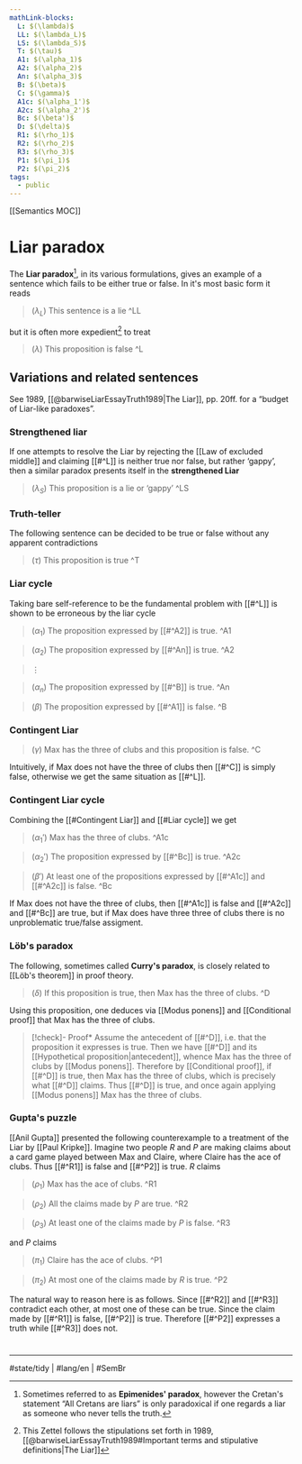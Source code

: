 ```yaml
---
mathLink-blocks:
  L: $(\lambda)$
  LL: $(\lambda_L)$
  LS: $(\lambda_S)$
  T: $(\tau)$
  A1: $(\alpha_1)$
  A2: $(\alpha_2)$
  An: $(\alpha_3)$
  B: $(\beta)$
  C: $(\gamma)$
  A1c: $(\alpha_1')$
  A2c: $(\alpha_2')$
  Bc: $(\beta')$
  D: $(\delta)$
  R1: $(\rho_1)$
  R2: $(\rho_2)$
  R3: $(\rho_3)$
  P1: $(\pi_1)$
  P2: $(\pi_2)$
tags:
  - public
---
```

[[Semantics MOC]]
# Liar paradox

The **Liar paradox**[^ep], in its various formulations, gives an example of a sentence which fails to be either true or false.
In it's most basic form it reads

>$(\lambda_{L})$ This sentence is a lie ^LL

but it is often more expedient[^con] to treat

> $(\lambda)$ This proposition is false ^L

[^ep]: Sometimes referred to as **Epimenides' paradox**, however the Cretan's statement “All Cretans are liars” is only paradoxical if one regards a liar as someone who never tells the truth.
[^con]: This Zettel follows the stipulations set forth in 1989, [[@barwiseLiarEssayTruth1989#Important terms and stipulative definitions|The Liar]]

## Variations and related sentences

See 1989, [[@barwiseLiarEssayTruth1989|The Liar]], pp. 20ff. for a “budget of Liar-like paradoxes”.

### Strengthened liar

If one attempts to resolve the Liar by rejecting the [[Law of excluded middle]] and claiming [[#^L]] is neither true nor false, but rather ‘gappy’, 
then a similar paradox presents itself in the **strengthened Liar**

> $(\lambda_{S})$ This proposition is a lie or ‘gappy’ ^LS

### Truth-teller

The following sentence can be decided to be true or false without any apparent contradictions

> $(\tau)$ This proposition is true ^T

### Liar cycle

Taking bare self-reference to be the fundamental problem with [[#^L]] is shown to be erroneous by the liar cycle

> $(\alpha_{1})$ The proposition expressed by [[#^A2]] is true. ^A1

> $(\alpha_{2})$ The  proposition expressed by [[#^An]] is true. ^A2

> $\vdots$

> $(\alpha_{n})$ The proposition expressed by [[#^B]] is true. ^An

> $(\beta)$ The proposition expressed by [[#^A1]] is false. ^B

### Contingent Liar

> $(\gamma)$ Max has the three of clubs and this proposition is false. ^C

Intuitively, if Max does not have the three of clubs then [[#^C]] is simply false,
otherwise we get the same situation as [[#^L]].

### Contingent Liar cycle

Combining the [[#Contingent Liar]] and [[#Liar cycle]] we get

> $(\alpha_{1}' )$ Max has the three of clubs. ^A1c

> $(\alpha_{2}')$ The proposition expressed by [[#^Bc]] is true. ^A2c

> $(\beta')$ At least one of the propositions expressed by [[#^A1c]] and [[#^A2c]] is false. ^Bc

If Max does not have the three of clubs, then [[#^A1c]] is false and [[#^A2c]] and [[#^Bc]] are true,
but if Max does have three three of clubs there is no unproblematic true/false assigment.

### Löb's paradox

The following, sometimes called **Curry's paradox**, is closely related to [[Löb's theorem]] in proof theory.

> $(\delta)$ If this proposition is true, then Max has the three of clubs. ^D

Using this proposition, one deduces via [[Modus ponens]] and [[Conditional proof]] that Max has the three of clubs.

> [!check]- Proof*
> Assume the antecedent of [[#^D]], i.e. that the proposition it expresses is true.
> Then we have [[#^D]] and its [[Hypothetical proposition|antecedent]], whence Max has the three of clubs by [[Modus ponens]].
> Therefore by [[Conditional proof]], if [[#^D]] is true, then Max has the three of clubs,
> which is precisely what [[#^D]] claims.
> Thus [[#^D]] is true, and once again applying [[Modus ponens]] Max has the three of clubs.
> <span class="QED"/>

### Gupta's puzzle

[[Anil Gupta]] presented the following counterexample to a treatment of the Liar by [[Paul Kripke]]. Imagine two people $R$ and $P$ are making claims about a card game played between Max and Claire, where Claire has the ace of clubs.
Thus [[#^R1]] is false and [[#^P2]] is true.
$R$ claims

> $(\rho_{1})$ Max has the ace of clubs. ^R1

> $(\rho_{2})$ All the claims made by $P$ are true. ^R2

> $(\rho_{3})$ At least one of the claims made by $P$ is false. ^R3

and $P$ claims

> $(\pi_{1})$ Claire has the ace of clubs. ^P1

> $(\pi_{2})$ At most one of the claims made by $R$ is true. ^P2

The natural way to reason here is as follows.
Since [[#^R2]] and [[#^R3]] contradict each other, at most one of these can be true.
Since the claim made by [[#^R1]] is false, [[#^P2]] is true.
Therefore [[#^P2]] expresses a truth while [[#^R3]] does not.

#
---
#state/tidy | #lang/en | #SemBr
